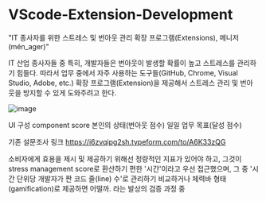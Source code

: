 # VScode-Extension-Development

"IT 종사자를 위한 스트레스 및 번아웃 관리 확장 프로그램(Extensions), 
메니저(mén_ager)"

IT 산업 종사자들 중 특히, 개발자들은 번아웃이 발생할 확률이 높고 스트레스를 관리하기 힘들다.
따라서 업무 중에서 자주 사용하는 도구들(GitHub, Chrome, Visual Studio, Adobe, etc.) 
확장 프로그램(Extension)을 제공해서 스트레스 관리 및 번아웃을 방지할 수 있게 도와주려고 한다.


![image](https://github.com/youngmin9/VScode-Extension-Development/assets/93260170/392c70ae-cc91-4456-83f5-5b86dad01752)

UI 구성 component score
본인의 상태(번아웃 점수)
일일 업무 목표(달성 점수)

기존 설문조사 링크
https://i6zvqipg2sh.typeform.com/to/A6K33zQG

소비자에게 효용을 제시 및 제공하기 위해선 정량적인 지표가 있어야 하고, 그것이 stress management score로 환산하기 편한 '시간'이라고 우선 접근했으며, 그 중 '시간 단위당 개발자가 짠 코드 줄(line) 수'로 관리하기 비교하거나 체력바 형태(gamification)로 제공하면 어떨까. 라는 발상의 검증 과정 중
